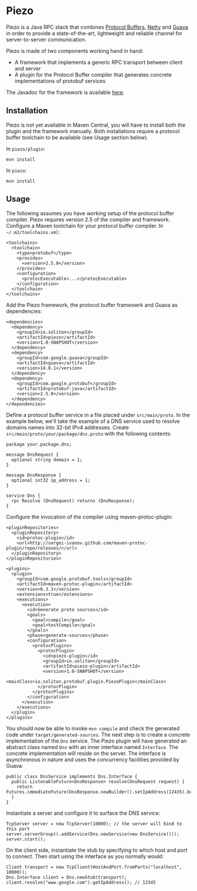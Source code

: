 Piezo
=====

Piezo is a Java RPC stack that combines [Protocol Buffers](https://code.google.com/p/protobuf/), [Netty](http://netty.io/) and [Guava](https://code.google.com/p/guava-libraries/) in order to provide a state-of-the-art, lightweight and reliable channel for server-to-server communication.

Piezo is made of two components working hand in hand:

- A framework that implements a generic RPC transport between client and server
- A plugin for the Protocol Buffer compiler that generates concrete implementations of protobuf services

The Javadoc for the framework is available [here](http://jsilland.github.io/piezo/apidocs/index.html).

Installation
------------

Piezo is not yet available in Maven Central, you will have to install both the plugin and the framework manually. Both installations require a protocol buffer toolchain to be available (see Usage section below).

In `piezo/plugin`:

    mvn install

In `piezo`:

    mvn install

Usage
-----

The following assumes you have working setup of the protocol buffer compiler. Piezo requires version 2.5 of the compiler and framework. Configure a Maven toolchain for your protocol buffer compiler. In `~/.m2/toolchains.xml`:

    <toolchains>
      <toolchain>
        <type>protobuf</type>
        <provides>
          <version>2.5.0</version>
        </provides>
        <configuration>
          <protocExecutable>...</protocExecutable>
        </configuration>
      </toolchain>
    </toolchains>

Add the Piezo framework, the protocol buffer frameowrk and Guava as dependencies:

    <dependencies>
      <dependency>
        <groupId>io.soliton</groupId>
        <artifactId>piezo</artifactId>
        <version>1.0-SNAPSHOT</version>
      </dependency>
      <dependency>
        <groupId>com.google.guava</groupId>
        <artifactId>guava</artifactId>
        <version>14.0.1</version>
      </dependency>
      <dependency>
        <groupId>com.google.protobuf</groupId>
        <artifactId>protobuf-java</artifactId>
        <version>2.5.0</version>
      </dependency>
    </dependencies>

Define a protocol buffer service in a file placed under `src/main/proto`. In the example below, we'll take the example of a DNS service used to resolve domains names into 32-bit IPv4 addresses. Create `src/main/proto/your/package/dns.proto` with the following contents:

    package your.package.dns;

    message DnsRequest {
      optional string domain = 1;
    }
    
    message DnsResponse {
      optional int32 ip_address = 1;
    }
    
    service Dns {
      rpc Resolve (DnsRequest) returns (DnsResponse);
    }

Configure the invocation of the compiler using maven-protoc-plugin:

    <pluginRepositories>
      <pluginRepository>
        <id>protoc-plugin</id>
        <url>http://sergei-ivanov.github.com/maven-protoc-plugin/repo/releases/</url>
      </pluginRepository>
    </pluginRepositories>

    <plugins>
      <plugin>
        <groupId>com.google.protobuf.tools</groupId>
        <artifactId>maven-protoc-plugin</artifactId>
        <version>0.3.1</version>
        <extensions>true</extensions>
        <executions>
          <execution>
            <id>Generate proto sources</id>
            <goals>
              <goal>compile</goal>
              <goal>testCompile</goal>
            </goals>
            <phase>generate-sources</phase>
            <configuration>
              <protocPlugins>
                <protocPlugin>
                  <id>piezo-plugin</id>
                  <groupId>io.soliton</groupId>
                  <artifactId>piezo-plugin</artifactId>
                  <version>1.0-SNAPSHOT</version>
                  <mainClass>io.soliton.protobuf.plugin.PiezoPlugin</mainClass>
                </protocPlugin>
              </protocPlugins>
            </configuration>
          </execution>
        </executions>
      </plugin>
    </plugins>

You should now be able to invoke `mvn compile` and check the generated code under `target/generated-sources`. The next step is to create a concrete implementation of the `Dns` service. The Piezo plugin will have generated an abstract class named `Dns` with an inner interface named `Interface`. The concrete implementation will reside on the server. The interface is asynchronous in nature and uses the concurrency facilities provided by Guava:

    public class DnsService implements Dns.Interface {
      public ListenableFuture<DnsResponse> resolve(DnsRequest request) {
        return Futures.immediateFuture(DnsResponse.newBuilder().setIpAddress(12435).build());
      }
    }

Instantiate a server and configure it to surface the DNS service:

    TcpServer server = new TcpServer(10000); // the server will bind to this port
    server.serverGroup().addService(Dns.newService(new DnsService()));
    server.start();

On the client side, instantiate the stub by specifying to which host and port to connect. Then start using the interface as you normally would:

    Client transport = new TcpClient(HostAndPort.fromParts("localhost", 10000));
    Dns.Interface client = Dns.newStub(transport);
    client.resolve("www.google.com").getIpAddress(); // 12345

